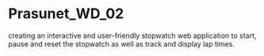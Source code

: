 # Prasunet_WD_02
creating an interactive and user-friendly stopwatch web application to start, pause and reset the stopwatch as well as track and display lap times.
